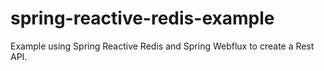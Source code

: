 # spring-reactive-redis-example

Example using Spring Reactive Redis and Spring Webflux to create a Rest API.
